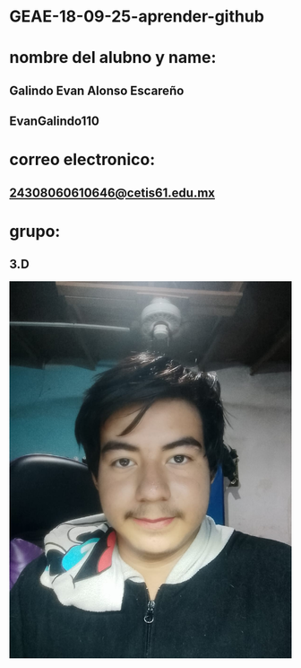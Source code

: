 # GEAE-18-09-25-aprender-github

# nombre del alubno y name:

## Galindo Evan Alonso Escareño
## EvanGalindo110

# correo electronico:

## 24308060610646@cetis61.edu.mx

# grupo:

## 3.D

![alt text](READMI.jpeg)
